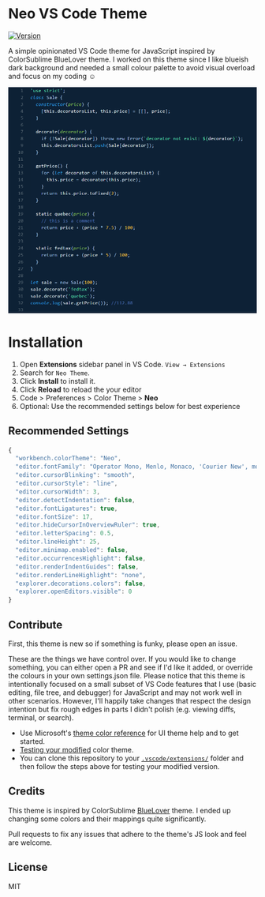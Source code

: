 # Neo VS Code Theme

[![Version](https://vsmarketplacebadge.apphb.com/version/palashmon.theme-neo.svg)](https://marketplace.visualstudio.com/items?itemName=palashmon.theme-neo)

A simple opinionated VS Code theme for JavaScript inspired by ColorSublime BlueLover theme. I worked on this theme since I like blueish dark background and needed a small colour palette to avoid visual overload and focus on my coding :relaxed:

![Preview](https://raw.githubusercontent.com/palashmon/neo-vscode-theme/master/images/screenshot.png)

# Installation

1.  Open **Extensions** sidebar panel in VS Code. `View → Extensions`
2.  Search for `Neo Theme`.
3.  Click **Install** to install it.
4.  Click **Reload** to reload the your editor
5.  Code > Preferences > Color Theme > **Neo**
6.  Optional: Use the recommended settings below for best experience

## Recommended Settings

```js
{
  "workbench.colorTheme": "Neo",
  "editor.fontFamily": "Operator Mono, Menlo, Monaco, 'Courier New', monospace",
  "editor.cursorBlinking": "smooth",
  "editor.cursorStyle": "line",
  "editor.cursorWidth": 3,
  "editor.detectIndentation": false,
  "editor.fontLigatures": true,
  "editor.fontSize": 17,
  "editor.hideCursorInOverviewRuler": true,
  "editor.letterSpacing": 0.5,
  "editor.lineHeight": 25,
  "editor.minimap.enabled": false,
  "editor.occurrencesHighlight": false,
  "editor.renderIndentGuides": false,
  "editor.renderLineHighlight": "none",
  "explorer.decorations.colors": false,
  "explorer.openEditors.visible": 0
}
```

## Contribute

First, this theme is new so if something is funky, please open an issue.

These are the things we have control over. If you would like to change something, you can either open a PR and see if I'd like it added, or override the colours in your own settings.json file. Please notice that this theme is intentionally focused on a small subset of VS Code features that I use (basic editing, file tree, and debugger) for JavaScript and may not work well in other scenarios. However, I'll happily take changes that respect the design intention but fix rough edges in parts I didn't polish (e.g. viewing diffs, terminal, or search).

- Use Microsoft's [theme color reference](https://code.visualstudio.com/docs/getstarted/theme-color-reference) for UI theme help and to get started.
- [Testing your modified](https://code.visualstudio.com/docs/extensions/themes-snippets-colorizers#_test-a-new-color-theme) color theme.
- You can clone this repository to your [`.vscode/extensions/`](https://code.visualstudio.com/docs/extensions/yocode#_your-extensions-folder) folder and then follow the steps above for testing your modified version.

## Credits

This theme is inspired by ColorSublime [BlueLover](https://colorsublime.github.io/themes/BlueLover/) theme. I ended up changing some colors and their mappings quite significantly.

Pull requests to fix any issues that adhere to the theme's JS look and feel are welcome.

## License

MIT
